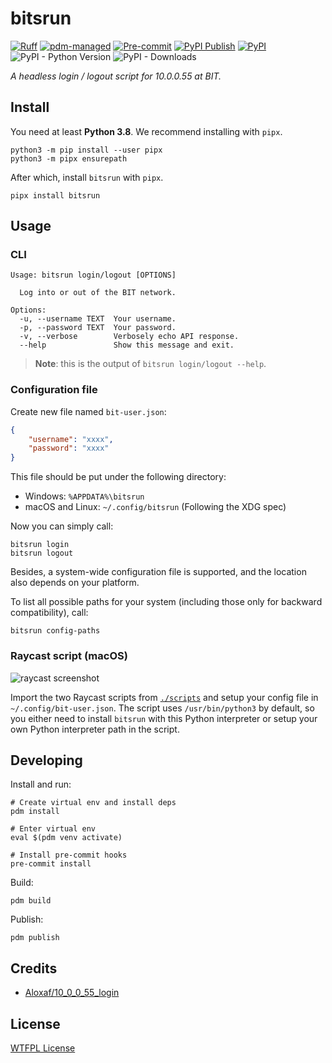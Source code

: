 # bitsrun

[![Ruff](https://img.shields.io/endpoint?url=https://raw.githubusercontent.com/charliermarsh/ruff/main/assets/badge/v1.json)](https://github.com/charliermarsh/ruff)
[![pdm-managed](https://img.shields.io/badge/pdm-managed-blueviolet)](https://pdm.fming.dev)
[![Pre-commit](https://github.com/BITNP/bitsrun/actions/workflows/ci.yml/badge.svg)](https://github.com/BITNP/bitsrun/actions/workflows/ci.yml)
[![PyPI Publish](https://github.com/BITNP/bitsrun/actions/workflows/python-publish.yml/badge.svg)](https://github.com/BITNP/bitsrun/actions/workflows/python-publish.yml)
[![PyPI](https://img.shields.io/pypi/v/bitsrun)](https://pypi.org/project/bitsrun/)
![PyPI - Python Version](https://img.shields.io/pypi/pyversions/bitsrun)
![PyPI - Downloads](https://img.shields.io/pypi/dm/bitsrun)

_A headless login / logout script for 10.0.0.55 at BIT._

## Install

You need at least **Python 3.8**. We recommend installing with `pipx`.

```shell
python3 -m pip install --user pipx
python3 -m pipx ensurepath
```

After which, install `bitsrun` with `pipx`.

```shell
pipx install bitsrun
```

## Usage

### CLI

```text
Usage: bitsrun login/logout [OPTIONS]

  Log into or out of the BIT network.

Options:
  -u, --username TEXT  Your username.
  -p, --password TEXT  Your password.
  -v, --verbose        Verbosely echo API response.
  --help               Show this message and exit.
```

> **Note**: this is the output of `bitsrun login/logout --help`.

### Configuration file

Create new file named `bit-user.json`:

```json
{
    "username": "xxxx",
    "password": "xxxx"
}
```

This file should be put under the following directory:

- Windows: `%APPDATA%\bitsrun`
- macOS and Linux: `~/.config/bitsrun` (Following the XDG spec)

Now you can simply call:

```shell
bitsrun login
bitsrun logout
```

Besides, a system-wide configuration file is supported, and the location also depends on your platform.

To list all possible paths for your system (including those only for backward compatibility), call:

```shell
bitsrun config-paths
```

### Raycast script (macOS)

![raycast screenshot](https://user-images.githubusercontent.com/32114380/213919582-eff6d58f-1bd2-47b2-a5da-46dc6e2eaffa.png)

Import the two Raycast scripts from [`./scripts`](./scripts/) and setup your config file in `~/.config/bit-user.json`. The script uses `/usr/bin/python3` by default, so you either need to install `bitsrun` with this Python interpreter or setup your own Python interpreter path in the script.

## Developing

Install and run:

```shell
# Create virtual env and install deps
pdm install

# Enter virtual env
eval $(pdm venv activate)

# Install pre-commit hooks
pre-commit install
```

Build:

```shell
pdm build
```

Publish:

```shell
pdm publish
```

## Credits

- [Aloxaf/10_0_0_55_login](https://github.com/Aloxaf/10_0_0_55_login)

## License

[WTFPL License](LICENSE)
